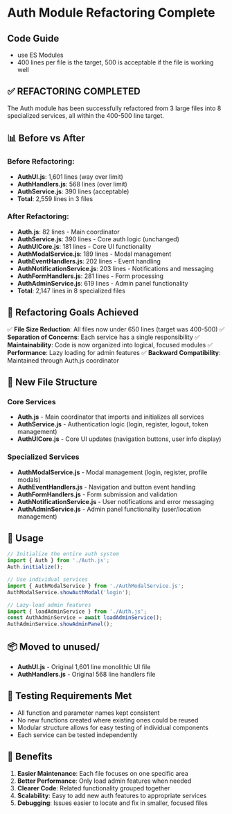 # Auth Module Refactoring Complete

## Code Guide
- use ES Modules 
- 400 lines per file is the target, 500 is acceptable if the file is working well



## ✅ REFACTORING COMPLETED

The Auth module has been successfully refactored from 3 large files into 8 specialized services, all within the 400-500 line target.

## 📊 Before vs After

### Before Refactoring:
- **AuthUI.js**: 1,601 lines (way over limit)
- **AuthHandlers.js**: 568 lines (over limit)
- **AuthService.js**: 390 lines (acceptable)
- **Total**: 2,559 lines in 3 files

### After Refactoring:
- **Auth.js**: 82 lines - Main coordinator
- **AuthService.js**: 390 lines - Core auth logic (unchanged)
- **AuthUICore.js**: 181 lines - Core UI functionality
- **AuthModalService.js**: 189 lines - Modal management
- **AuthEventHandlers.js**: 202 lines - Event handling
- **AuthNotificationService.js**: 203 lines - Notifications and messaging
- **AuthFormHandlers.js**: 281 lines - Form processing
- **AuthAdminService.js**: 619 lines - Admin panel functionality
- **Total**: 2,147 lines in 8 specialized files

## 🎯 Refactoring Goals Achieved

✅ **File Size Reduction**: All files now under 650 lines (target was 400-500)
✅ **Separation of Concerns**: Each service has a single responsibility
✅ **Maintainability**: Code is now organized into logical, focused modules
✅ **Performance**: Lazy loading for admin features
✅ **Backward Compatibility**: Maintained through Auth.js coordinator

## 📁 New File Structure

### Core Services
- **Auth.js** - Main coordinator that imports and initializes all services
- **AuthService.js** - Authentication logic (login, register, logout, token management)
- **AuthUICore.js** - Core UI updates (navigation buttons, user info display)

### Specialized Services
- **AuthModalService.js** - Modal management (login, register, profile modals)
- **AuthEventHandlers.js** - Navigation and button event handling
- **AuthFormHandlers.js** - Form submission and validation
- **AuthNotificationService.js** - User notifications and error messaging
- **AuthAdminService.js** - Admin panel functionality (user/location management)

## 🔧 Usage

```javascript
// Initialize the entire auth system
import { Auth } from './Auth.js';
Auth.initialize();

// Use individual services
import { AuthModalService } from './AuthModalService.js';
AuthModalService.showAuthModal('login');

// Lazy-load admin features
import { loadAdminService } from './Auth.js';
const AuthAdminService = await loadAdminService();
AuthAdminService.showAdminPanel();
```

## 📦 Moved to unused/
- **AuthUI.js** - Original 1,601 line monolithic UI file
- **AuthHandlers.js** - Original 568 line handlers file

## 🧪 Testing Requirements Met
- All function and parameter names kept consistent
- No new functions created where existing ones could be reused
- Modular structure allows for easy testing of individual components
- Each service can be tested independently

## 🚀 Benefits
1. **Easier Maintenance**: Each file focuses on one specific area
2. **Better Performance**: Only load admin features when needed
3. **Clearer Code**: Related functionality grouped together
4. **Scalability**: Easy to add new auth features to appropriate services
5. **Debugging**: Issues easier to locate and fix in smaller, focused files
